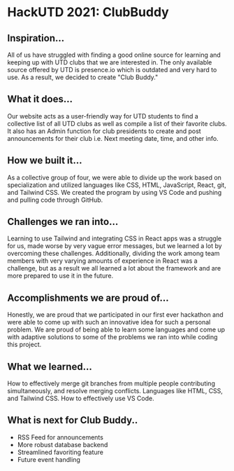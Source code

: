 # HackUTD 2021: ClubBuddy

## Inspiration...

All of us have struggled with finding a good online source for learning and keeping up with UTD clubs that we are interested in. The only available source offered by UTD is presence.io which is outdated and very hard to use. As a result, we decided to create "Club Buddy."

## What it does...

Our website acts as a user-friendly way for UTD students to find a collective list of all UTD clubs as well as compile a list of their favorite clubs. It also has an Admin function for club presidents to create and post announcements for their club i.e. Next meeting date, time, and other info.

## How we built it...

As a collective group of four, we were able to divide up the work based on specialization and utilized languages like CSS, HTML, JavaScript, React, git, and Tailwind CSS. We created the program by using VS Code and pushing and pulling code through GitHub.

## Challenges we ran into...

Learning to use Tailwind and integrating CSS in React apps was a struggle for us, made worse by very vague error messages, but we learned a lot by overcoming these challenges. Additionally, dividing the work among team members with very varying amounts of experience in React was a challenge, but as a result we all learned a lot about the framework and are more prepared to use it in the future.

## Accomplishments we are proud of...

Honestly, we are proud that we participated in our first ever hackathon and were able to come up with such an innovative idea for such a personal problem. We are proud of being able to learn some languages and come up with adaptive solutions to some of the problems we ran into while coding this project.

## What we learned...

How to effectively merge git branches from multiple people contributing simultaneously, and resolve merging conflicts. Languages like HTML, CSS, and Tailwind CSS. How to effectively use VS Code.

## What is next for Club Buddy..

- RSS Feed for announcements
- More robust database backend
- Streamlined favoriting feature
- Future event handling
